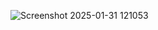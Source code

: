 ![Screenshot 2025-01-31 121053](https://github.com/user-attachments/assets/8568d0bf-8fd3-4697-a926-8808938b6cda)
